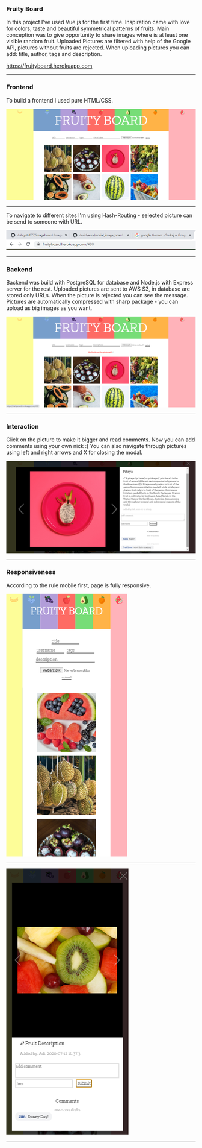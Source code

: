 ### Fruity Board

In this project I've used Vue.js for the first time. Inspiration came with love for colors, taste and beautiful symmetrical patterns of fruits. Main conception was to give opportunity to share images where is at least one visible random fruit. Uploaded Pictures are filtered with help of the Google API, pictures without fruits are rejected. When uploading pictures you can add: title, author, tags and description.

https://fruityboard.herokuapp.com

---

### Frontend

To build a frontend I used pure HTML/CSS.

![img](./images_readme/1.png)

---

To navigate to different sites I'm using Hash-Routing - selected picture can be send to someone with URL.

![img](./images_readme/6.png)

---

### Backend

Backend was build with PostgreSQL for database and Node.js with Express server for the rest.
Uploaded pictures are sent to AWS S3, in database are stored only URLs.
When the picture is rejected you can see the message.
Pictures are automatically compressed with sharp package - you can upload as big images as you want.

![img](./images_readme/4.png)

---

### Interaction

Click on the picture to make it bigger and read comments. Now you can add comments using your own nick :)
You can also navigate through pictures using left and right arrows and X for closing the modal.

![img](./images_readme/2.png)

---

### Responsiveness

According to the rule mobile first, page is fully responsive.

![img](./images_readme/responsive1.png)

---

![img](./images_readme/responsive2.png)

---
